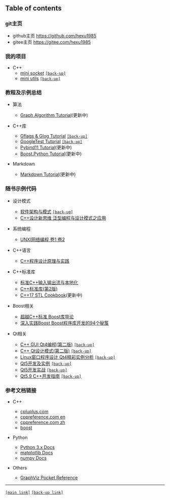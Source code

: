 ## Table of contents 

### git主页

- github主页 <https://github.com/hexu1985>
- gitee主页 <https://gitee.com/hexu1985>

### 我的项目

+ C++
    - [mini socket](https://github.com/hexu1985/Cpp.MiniSocket)
      [`[back-up]`](https://gitee.com/hexu1985/Cpp.MiniSocket)
    - [mini utils](https://github.com/hexu1985/Cpp.MiniUtils)
      [`[back-up]`](https://gitee.com/hexu1985/Cpp.MiniUtils)

### 教程及示例总结

+ 算法
    - [Graph Algorithm Tutorial](https://github.com/hexu1985/Graph.Algorithm.Tutorial)(更新中)

+ C++库
    - [Gflags & Glog Tutorial](https://github.com/hexu1985/Gflags.And.Glog.Tutorial)
      [`[back-up]`](https://gitee.com/hexu1985/Gflags.And.Glog.Tutorial)
    - [GoogleTest Tutorial](https://github.com/hexu1985/GoogleTest.Tutorial)
      [`[back-up]`](https://gitee.com/hexu1985/GoogleTest.Tutorial)
    - [Pybind11 Tutorial](https://github.com/hexu1985/Pybind11.Tutorial)(更新中)
    - [Boost.Python Tutorial](https://github.com/hexu1985/Boost.Python.Tutorial)(更新中)

+ Markdown
    - [Markdown Tutorial](https://github.com/hexu1985/Markdown.Tutorial)(更新中)


### 随书示例代码

+ 设计模式
    - [软件架构与模式](https://github.com/hexu1985/Architectural.And.Design.Patterns.Of.Software.Engineering)
      [`[back-up]`](https://gitee.com/hexu1985/Architectural.And.Design.Patterns.Of.Software.Engineering)
    - [C++设计新思维 泛型编程与设计模式之应用](https://github.com/hexu1985/Modern.Cpp.Design)

+ 系统编程
    - [UNXI网络编程 卷1 卷2](https://github.com/hexu1985/UNIX.Network.Programming)

+ C++语言
    - [C++程序设计原理与实践](https://github.com/hexu1985/Programming.Principles.And.Practice.Using.Cpp)

+ C++标准库
    - [标准C++输入输出流与本地化](https://github.com/hexu1985/Standard.Cpp.IOStreams.And.Locales)
    - [C++标准库(第2版)](https://github.com/hexu1985/The.Cpp.Standard.Library.2e)
    - [C++17 STL Cookbook](https://github.com/hexu1985/Cpp17.STL.Cookbook)(更新中)

+ Boost相关
    - [超越C++标准 Boost库导论](https://github.com/hexu1985/Beyond.The.Cpp.Standard.Library)
    - [深入实践Boost Boost程序库开发的94个秘笈](https://github.com/hexu1985/Boost.Cpp.Application.Development.Cookbook)

+ Qt相关
    - [C++ GUI Qt4编程(第二版)](https://github.com/hexu1985/Cpp.GUI.Programming.with.Qt)
      [`[back-up]`](https://gitee.com/hexu1985/Cpp.GUI.Programming.with.Qt)
    - [C++ Qt设计模式(第二版)](https://github.com/hexu1985/Design.Patterns.in.Cpp.with.Qt)
      [`[back-up]`](https://gitee.com/hexu1985/Design.Patterns.in.Cpp.with.Qt)
    - [Linux窗口程序设计 Qt4精彩实例分析](https://github.com/hexu1985/Linux.Windows.Programming.With.Qt)
      [`[back-up]`](https://gitee.com/hexu1985/Linux.Windows.Programming.With.Qt)
    - [Qt5开发及实例](https://github.com/hexu1985/Qt.Development.And.Example)
      [`[back-up]`](https://gitee.com/hexu1985/Qt.Development.And.Example)
    - [Qt5开发实战](https://github.com/hexu1985/Qt.Programming.Guide)
      [`[back-up]`](https://gitee.com/hexu1985/Qt.Programming.Guide)
    - [Qt5.9 C++开发指南](https://github.com/hexu1985/Qt.Cpp.Developer.Guide)
      [`[back-up]`](https://gitee.com/hexu1985/Qt.Cpp.Developer.Guide)

### 参考文档链接

+ C++
    - [cpluplus.com](http://www.cplusplus.com/reference/)
    - [cppreference.com en](https://en.cppreference.com/w/)
    - [cppreference.com zh](https://zh.cppreference.com/w/)
    - [boost](https://www.boost.org/)

+ Python
    - [Python 3.x Docs](https://docs.python.org/3/)
    - [matplotlib Docs](https://matplotlib.org/contents.html)
    - [numpy Docs](https://numpy.org/doc/)

+ Others
    - [GraphViz Pocket Reference](https://graphs.grevian.org/)

---

[`[main link]`](https://hexu1985.github.io) 
[`[back-up link]`](https://hexu1985.gitee.io)

